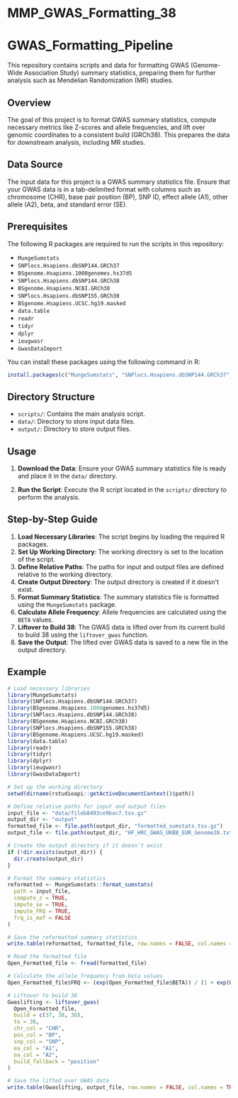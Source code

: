 # MMP_GWAS_Formatting_38
# GWAS_Formatting_Pipeline

This repository contains scripts and data for formatting GWAS (Genome-Wide Association Study) summary statistics, preparing them for further analysis such as Mendelian Randomization (MR) studies.

## Overview

The goal of this project is to format GWAS summary statistics, compute necessary metrics like Z-scores and allele frequencies, and lift over genomic coordinates to a consistent build (GRCh38). This prepares the data for downstream analysis, including MR studies.

## Data Source

The input data for this project is a GWAS summary statistics file. Ensure that your GWAS data is in a tab-delimited format with columns such as chromosome (CHR), base pair position (BP), SNP ID, effect allele (A1), other allele (A2), beta, and standard error (SE).

## Prerequisites

The following R packages are required to run the scripts in this repository:

- `MungeSumstats`
- `SNPlocs.Hsapiens.dbSNP144.GRCh37`
- `BSgenome.Hsapiens.1000genomes.hs37d5`
- `SNPlocs.Hsapiens.dbSNP144.GRCh38`
- `BSgenome.Hsapiens.NCBI.GRCh38`
- `SNPlocs.Hsapiens.dbSNP155.GRCh38`
- `BSgenome.Hsapiens.UCSC.hg19.masked`
- `data.table`
- `readr`
- `tidyr`
- `dplyr`
- `ieugwasr`
- `GwasDataImport`

You can install these packages using the following command in R:

```r
install.packages(c("MungeSumstats", "SNPlocs.Hsapiens.dbSNP144.GRCh37", "BSgenome.Hsapiens.1000genomes.hs37d5", "SNPlocs.Hsapiens.dbSNP144.GRCh38", "BSgenome.Hsapiens.NCBI.GRCh38", "SNPlocs.Hsapiens.dbSNP155.GRCh38", "BSgenome.Hsapiens.UCSC.hg19.masked", "data.table", "readr", "tidyr", "dplyr", "ieugwasr", "GwasDataImport"))
```

## Directory Structure

- `scripts/`: Contains the main analysis script.
- `data/`: Directory to store input data files.
- `output/`: Directory to store output files.

## Usage

1. **Download the Data**: Ensure your GWAS summary statistics file is ready and place it in the `data/` directory.

2. **Run the Script**: Execute the R script located in the `scripts/` directory to perform the analysis.

## Step-by-Step Guide

1. **Load Necessary Libraries**: The script begins by loading the required R packages.
2. **Set Up Working Directory**: The working directory is set to the location of the script.
3. **Define Relative Paths**: The paths for input and output files are defined relative to the working directory.
4. **Create Output Directory**: The output directory is created if it doesn't exist.
5. **Format Summary Statistics**: The summary statistics file is formatted using the `MungeSumstats` package.
6. **Calculate Allele Frequency**: Allele frequencies are calculated using the `BETA` values.
7. **Liftover to Build 38**: The GWAS data is lifted over from its current build to build 38 using the `liftover_gwas` function.
8. **Save the Output**: The lifted over GWAS data is saved to a new file in the output directory.

## Example

```r
# Load necessary libraries
library(MungeSumstats)
library(SNPlocs.Hsapiens.dbSNP144.GRCh37)
library(BSgenome.Hsapiens.1000genomes.hs37d5)
library(SNPlocs.Hsapiens.dbSNP144.GRCh38)
library(BSgenome.Hsapiens.NCBI.GRCh38)
library(SNPlocs.Hsapiens.dbSNP155.GRCh38)
library(BSgenome.Hsapiens.UCSC.hg19.masked)
library(data.table)
library(readr)
library(tidyr)
library(dplyr)
library(ieugwasr)
library(GwasDataImport)

# Set up the working directory
setwd(dirname(rstudioapi::getActiveDocumentContext()$path))

# Define relative paths for input and output files
input_file <- "data/fileb8493ce9bac7.tsv.gz"
output_dir <- "output"
formatted_file <- file.path(output_dir, "formatted_sumstats.tsv.gz")
output_file <- file.path(output_dir, "HF_HRC_GWAS_UKBB_EUR_Genome38.txt")

# Create the output directory if it doesn't exist
if (!dir.exists(output_dir)) {
  dir.create(output_dir)
}

# Format the summary statistics
reformatted <- MungeSumstats::format_sumstats(
  path = input_file,
  compute_z = TRUE,
  impute_se = TRUE,
  impute_FRQ = TRUE,
  frq_is_maf = FALSE
)

# Save the reformatted summary statistics
write.table(reformatted, formatted_file, row.names = FALSE, col.names = TRUE, sep = "\t")

# Read the formatted file
Open_Formatted_file <- fread(formatted_file)

# Calculate the allele frequency from beta values
Open_Formatted_file$FRQ <- (exp(Open_Formatted_file$BETA)) / (1 + exp(Open_Formatted_file$BETA))

# Liftover to build 38
Gwaslifting <- liftover_gwas(
  Open_Formatted_file,
  build = c(37, 38, 36),
  to = 38,
  chr_col = "CHR",
  pos_col = "BP",
  snp_col = "SNP",
  ea_col = "A1",
  oa_col = "A2",
  build_fallback = "position"
)

# Save the lifted over GWAS data
write.table(Gwaslifting, output_file, row.names = FALSE, col.names = TRUE, sep = "\t")
```


